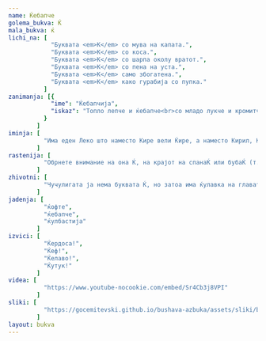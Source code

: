 ```yaml
---
name: Ќебапче
golema_bukva: Ќ
mala_bukva: ќ
lichi_na: [
            "Буквата <em>К</em> со мува на капата.",
            "Буквата <em>К</em> со коса.",
            "Буквата <em>К</em> со шарпа околу вратот.",
            "Буквата <em>К</em> со пена на уста.",
            "Буквата <em>К</em> само збогатена.",
            "Буквата <em>К</em> како гурабија со пупка."
          ]
zanimanja: [{
            "ime": "Ќебапчија",
            "iskaz": "Топло лепче и ќебапче<br>со младо лукче и кромитче!"
          }
        ]
iminja: [
          "Има еден Леко што наместо Кире вели Ќире, а наместо Кирил, Ќирил. Само тој греши. И уште вели ЌИНО, наместо КИНО."
        ]
rastenija: [
          "Обрнете внимание на она Ќ, на крајот на спанаЌ или бубаЌ (т.е. памук)."
        ]
zhivotni: [
          "Чучулигата ја нема буквата Ќ, но затоа има ќулавка на главата."
        ]
jadenja: [
          "ќофте",
          "ќебапче",
          "ќулбастија"
        ]
izvici: [
          "Ќердоса!",
          "Ќеф!",
          "Ќелаво!",
          "Ќутук!"
        ]
videa: [
          "https://www.youtube-nocookie.com/embed/Sr4Cb3j8VPI"
        ]
sliki: [
          "https://gocemitevski.github.io/bushava-azbuka/assets/sliki/bushava-azbuka-kjebapche.png"
        ]
layout: bukva
---
```

